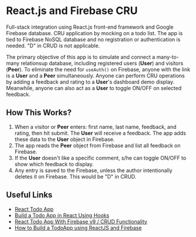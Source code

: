 # React.js and Firebase CRU

Full-stack integration using React.js front-end framework and Google Firebase database. CRU application by mocking on a todo list. The app is tied to Firebase NoSQL database and no registration or authentication is needed. "D" in CRUD is not applicable.

The primary objective of this app is to simulate and connect a many-to-many relationsup database, including registered users (**User**) and visitors (**Peer**). To eliminate the need for `useAuth()` on Firebase, anyone with the link is a **User** and a **Peer** simultaneously. Anyone can perform CRU operations by adding a feedback and rating to a **User**'s dashboard demo display. Meanwhile, anyone can also act as a **User** to toggle ON/OFF on selected feedback.

## How This Works?
1. When a visitor or **Peer** enters: first name, last name, feedback, and rating, then hit submit. The **User** will receive a feedback. The app adds these data to the **User** object in Firebase. 
2. The app reads the **Peer** object from Firebase and list all feedback on Firebase.
3. If the **User** doesn't like a specific comment, s/he can toggle ON/OFF to show which feedback to display. 
4. Any entry is saved to the Firebase, unless the author intentionally deletes it on Firebase. This would be "D" in CRUD.

## Useful Links
- [React Todo App](https://www.javascripttutorial.net/react-tutorial/react-todo-app/)
- [Build a Todo App in React Using Hooks](https://upmostly.com/tutorials/build-a-todo-app-in-react-using-hooks)
- [React Todo App With Firebase v9 / CRUD Functionality](https://www.youtube.com/watch?v=drF8HbnW87w)
- [How to Build a TodoApp using ReactJS and Firebase](https://www.freecodecamp.org/news/how-to-build-a-todo-application-using-reactjs-and-firebase/)

